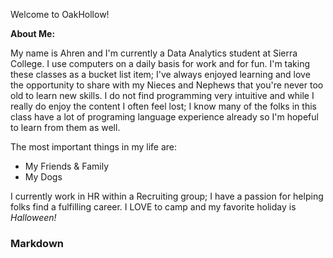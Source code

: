 Welcome to OakHollow! 

**About Me:**

My name is Ahren and I'm currently a Data Analytics student at Sierra College. I use computers on a daily basis for work and for fun. I'm taking these classes as a bucket list item; I've always enjoyed learning and love the opportunity to share with my Nieces and Nephews that you're never too old to learn new skills. I do not find programming very intuitive and while I really do enjoy the content I often feel lost; I know many of the folks in this class have a lot of programing language experience already so I'm hopeful to learn from them as well. 

The most important things in my life are:
- My Friends & Family
- My Dogs 

I currently work in HR within a Recruiting group; I have a passion for helping folks find a fulfilling career. I LOVE to camp and my favorite holiday is _Halloween!_ 

### Markdown

